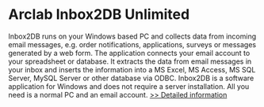 # Arclab Inbox2DB Unlimited
Inbox2DB runs on your Windows based PC and collects data from incoming email messages, e.g. order notifications, applications, surveys or messages generated by a web form. The application connects your email account to your spreadsheet or database. It extracts the data from email messages in your inbox and inserts the information into a MS Excel, MS Access, MS SQL Server, MySQL Server or other database via ODBC. Inbox2DB is a software application for Windows and does not require a server installation. All you need is a normal PC and an email account.
[>> Detailed information](https://secure.shareit.com/shareit/product.html?productid=300646305&affiliateid=200057808)